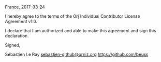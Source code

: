 France, 2017-03-24

I hereby agree to the terms of the Orj Individual Contributor License
Agreement v1.0.

I declare that I am authorized and able to make this agreement and sign this
declaration.

Signed,

Sébastien Le Ray <sebastien-github@orniz.org> https://github.com/beuss
